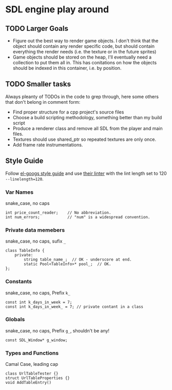 # SDL engine play around

## TODO Larger Goals

- Figure out the best way to render game objects. I don't think that the object should contain any render specific code, but should contain everything the render needs (i.e. the texture or in the future sprites)
- Game objects should be stored on the heap, I'll eventually need a collection to put them all in. This has conitations on how the objects should be indexed in this container, i.e. by position.

## TODO Smaller tasks

Always pleanty of TODOs in the code to grep through, here some others that don't belong in comment form:

- Find proper structure for a cpp project's source files
- Choose a build scripting methodology, something better than my build script
- Produce a renderer class and remove all SDL from the player and main files.
- Textures should use shared_ptr so repeated textures are only once.
- Add frame rate instrumentations.

## Style Guide

Follow [el-googs style guide](https://google.github.io/styleguide/cppguide.html#Naming) and use [their linter](https://github.com/google/styleguide/tree/gh-pages/cpplint) with the lint length set to 120 `--linelength=120`.

### Var Names

snake_case, no caps

    int price_count_reader;    // No abbreviation.
    int num_errors;            // "num" is a widespread convention.

### Private data memebers

snake_case, no caps, sufix `_`

    class TableInfo {
        private:
            string table_name_;  // OK - underscore at end.
            static Pool<TableInfo>* pool_;  // OK.
    };

### Constants

snake_case, no caps, Prefix `k_`

    const int k_days_in_week = 7;
    const int k_days_in_week_ = 7; // private contant in a class

### Globals

snake_case, no caps, Prefix `g_`, shouldn't be any!

    const SDL_Window* g_window;

### Types and Functions

Camal Case, leading cap

    class UrlTableTester {}
    struct UrlTableProperties {}
    void AddTableEntry()
